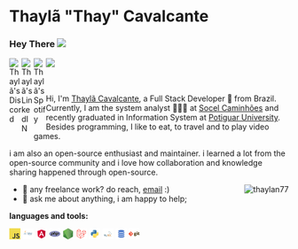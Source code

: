 <h1>Thaylã "Thay" Cavalcante</h1>

### Hey There <img src="https://media.giphy.com/media/hvRJCLFzcasrR4ia7z/giphy.gif" width="25px">
<a href="https://discord.gg/Thay#0617">
  <img align="left" alt="Thaylã's Discord" width="22px" src="https://raw.githubusercontent.com/peterthehan/peterthehan/master/assets/discord.svg" />
</a>
<a href="https://www.linkedin.com/in/thayl%C3%A3-cavalcante-680152144/">
  <img align="left" alt="Thaylã's LinkedIN" width="22px" src="https://raw.githubusercontent.com/peterthehan/peterthehan/master/assets/linkedin.svg" />
</a>
<a href="https://open.spotify.com/user/22ja7iwt6u5mmuv2quegdzi3i">
  <img align="left" alt="Thaylã's Spotify" width="22px" src="https://raw.githubusercontent.com/peterthehan/peterthehan/master/assets/spotify.svg" />
</a>

![](https://visitor-badge.glitch.me/badge?page_id=thaylan77.thaylan77)

</br>

Hi, I'm [Thaylã Cavalcante](https://www.instagram.com/thayranossauro/), a Full Stack Developer 🚀 from Brazil. Currently, I am the system analyst 🙍🏽‍♂️ at [Socel Caminhões](http://www.soceliveco.com.br/) and recently graduated in Information System at [Potiguar University](https://www.unp.br/). Besides programming, I like to eat, to travel and to play video games.

i am also an open-source enthusiast and maintainer. i learned a lot from the open-source community and i love how collaboration and knowledge sharing happened through open-source.

<img align="right" src="https://github-readme-stats.vercel.app/api/top-langs/?username=thaylan77&layout=compact&locale=pt-br&theme=vue" alt="thaylan77" />

- 💼 any freelance work? do reach, [email](mailto:thaylancavalcante@gmail.com) :)
- 💬 ask me about anything, i am happy to help;


**languages and tools:** 

<code><img height="20" src="https://raw.githubusercontent.com/github/explore/80688e429a7d4ef2fca1e82350fe8e3517d3494d/topics/javascript/javascript.png"></code>
<code><img height="20" src="https://raw.githubusercontent.com/github/explore/80688e429a7d4ef2fca1e82350fe8e3517d3494d/topics/java/java.png"></code>
<code><img height="20" src="https://raw.githubusercontent.com/github/explore/80688e429a7d4ef2fca1e82350fe8e3517d3494d/topics/angular/angular.png"></code>
<code><img height="20" src="https://raw.githubusercontent.com/github/explore/5c058a388828bb5fde0bcafd4bc867b5bb3f26f3/topics/php/php.png"></code>
<code><img height="20" src="https://raw.githubusercontent.com/github/explore/80688e429a7d4ef2fca1e82350fe8e3517d3494d/topics/nodejs/nodejs.png"></code>
<code><img height="20" src="https://raw.githubusercontent.com/github/explore/80688e429a7d4ef2fca1e82350fe8e3517d3494d/topics/laravel/laravel.png"></code>
<code><img height="20" src="https://raw.githubusercontent.com/github/explore/80688e429a7d4ef2fca1e82350fe8e3517d3494d/topics/python/python.png"></code>
<code><img height="20" src="https://raw.githubusercontent.com/github/explore/80688e429a7d4ef2fca1e82350fe8e3517d3494d/topics/mysql/mysql.png"></code>
<code><img height="20" src="https://raw.githubusercontent.com/github/explore/80688e429a7d4ef2fca1e82350fe8e3517d3494d/topics/sql/sql.png"></code>
<code><img height="20" src="https://raw.githubusercontent.com/github/explore/80688e429a7d4ef2fca1e82350fe8e3517d3494d/topics/git/git.png"></code>


  

